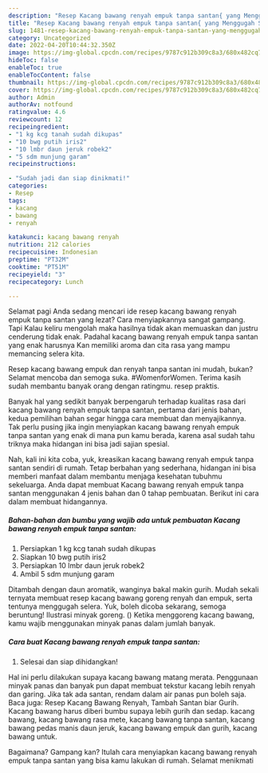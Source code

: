 ```yaml
---
description: "Resep Kacang bawang renyah empuk tanpa santan{ yang Menggugah Selera,  Menu Buat lebaran"
title: "Resep Kacang bawang renyah empuk tanpa santan{ yang Menggugah Selera,  Menu Buat lebaran"
slug: 1481-resep-kacang-bawang-renyah-empuk-tanpa-santan-yang-menggugah-selera-menu-buat-lebaran
category: Uncategorized
date: 2022-04-20T10:44:32.350Z
image: https://img-global.cpcdn.com/recipes/9787c912b309c8a3/680x482cq70/kacang-bawang-renyah-empuk-tanpa-santan-foto-resep-utama.jpg
hideToc: false
enableToc: true
enableTocContent: false
thumbnail: https://img-global.cpcdn.com/recipes/9787c912b309c8a3/680x482cq70/kacang-bawang-renyah-empuk-tanpa-santan-foto-resep-utama.jpg
cover: https://img-global.cpcdn.com/recipes/9787c912b309c8a3/680x482cq70/kacang-bawang-renyah-empuk-tanpa-santan-foto-resep-utama.jpg
author: Admin
authorAv: notfound
ratingvalue: 4.6
reviewcount: 12
recipeingredient:
- "1 kg kcg tanah sudah dikupas"
- "10 bwg putih iris2"
- "10 lmbr daun jeruk robek2"
- "5 sdm munjung garam"
recipeinstructions:

- "Sudah jadi dan siap dinikmati!"
categories:
- Resep
tags:
- kacang
- bawang
- renyah

katakunci: kacang bawang renyah 
nutrition: 212 calories
recipecuisine: Indonesian
preptime: "PT32M"
cooktime: "PT51M"
recipeyield: "3"
recipecategory: Lunch

---
```



Selamat pagi Anda sedang mencari ide resep kacang bawang renyah empuk tanpa santan yang lezat? Cara menyiapkannya sangat gampang. Tapi Kalau keliru mengolah maka hasilnya tidak akan memuaskan dan justru cenderung tidak enak. Padahal kacang bawang renyah empuk tanpa santan yang enak harusnya Kan memiliki aroma dan cita rasa yang mampu memancing selera kita.


Resep kacang bawang empuk dan renyah tanpa santan ini mudah, bukan? Selamat mencoba dan semoga suka. #WomenforWomen. Terima kasih sudah membantu banyak orang dengan ratingmu. resep praktis.

Banyak hal yang sedikit banyak berpengaruh terhadap kualitas rasa dari kacang bawang renyah empuk tanpa santan, pertama dari jenis bahan, kedua pemilihan bahan segar hingga cara membuat dan menyajikannya. Tak perlu pusing jika ingin menyiapkan kacang bawang renyah empuk tanpa santan yang enak di mana pun kamu berada, karena asal sudah tahu triknya maka hidangan ini bisa jadi sajian spesial.


Nah, kali ini kita coba, yuk, kreasikan kacang bawang renyah empuk tanpa santan sendiri di rumah. Tetap berbahan yang sederhana, hidangan ini bisa memberi manfaat dalam membantu menjaga kesehatan tubuhmu sekeluarga. Anda dapat membuat Kacang bawang renyah empuk tanpa santan menggunakan 4 jenis bahan dan 0 tahap pembuatan. Berikut ini cara dalam membuat hidangannya.

<!--inarticleads1-->

##### Bahan-bahan dan bumbu yang wajib ada untuk pembuatan Kacang bawang renyah empuk tanpa santan:

1. Persiapkan 1 kg kcg tanah sudah dikupas
1. Siapkan 10 bwg putih iris2
1. Persiapkan 10 lmbr daun jeruk robek2
1. Ambil 5 sdm munjung garam


Ditambah dengan daun aromatik, wanginya bakal makin gurih. Mudah sekali ternyata membuat resep kacang bawang goreng renyah dan empuk, serta tentunya menggugah selera. Yuk, boleh dicoba sekarang, semoga beruntung! Ilustrasi minyak goreng. () Ketika menggoreng kacang bawang, kamu wajib menggunakan minyak panas dalam jumlah banyak. 

<!--inarticleads2-->

##### Cara buat Kacang bawang renyah empuk tanpa santan:


1. Selesai dan siap dihidangkan!

Hal ini perlu dilakukan supaya kacang bawang matang merata. Penggunaan minyak panas dan banyak pun dapat membuat tekstur kacang lebih renyah dan garing. Jika tak ada santan, rendam dalam air panas pun boleh saja. Baca juga: Resep Kacang Bawang Renyah, Tambah Santan biar Gurih. Kacang bawang harus diberi bumbu supaya lebih gurih dan sedap. kacang bawang, kacang bawang rasa mete, kacang bawang tanpa santan, kacang bawang pedas manis daun jeruk, kacang bawang empuk dan gurih, kacang bawang untuk. 

Bagaimana? Gampang kan? Itulah cara menyiapkan kacang bawang renyah empuk tanpa santan yang bisa kamu lakukan di rumah. Selamat menikmati
